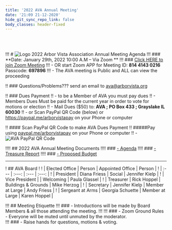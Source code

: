 ```yaml
---
title: '2022 AVA Annual Meeting'
date: '21:09 21-12-2020'
hide_git_sync_repo_link: false
body_classes: header-fixed
---
```


<link id="linkstyle" rel='stylesheet' href='/css/ava_original.css'/>

<br>
<br>

[Logo]: /images/Oak_Tree2_100.png


!!! #  ![Logo]  2022 Arbor Vista Association Annual Meeting Agenda
!!! ### **Date:  January 29th, 2022  10:00 A.M – Via Zoom **
!!! ### [Click HERE to join Zoom Meeting](https://us02web.zoom.us/j/81441430216?pwd=OXp6MXlkdGJqS2orZ1lTNm1TWTlzZz09) 
!!! - OR start Zoom APP for Meeting ID: **814 4143 0216**  Passcode: **697896**
!!! - The AVA meeting is Public and ALL can view the proceeding

!! ### Questions/Problems???  send an email to <ava@arborvista.org>

!! ### Dues Payment
!! - to be a Member of AVA you must pay dues
!! - Members Dues Must be paid for the current year in order to vote for motions or election
!! - Mail Dues ($50) to:  __**AVA ; PO Box 433 ; Grayslake IL 60030**__
!! - or Scan PayPal QR Code (below) or https://paypal.me/arborvistapay on your Phone or computer

!! #### Scan PayPal QR Code to make AVA Dues Payment 
!! #####Pay using [paypal.me/arborvistapay](paypal.me/arborvistapay) on your Phone or computer
!!   - ![AVA PayPal QR Code](https://files.arborvista.org/images/PayPal_QR_Code.png?resize=400,200) 

!!!! ## 2022 AVA Annual Meeting Documents
!!!! ### [- Agenda](https://docs.google.com/document/d/17v-nWRXvIagOO9PxWV3HvHnl39No68vQw5cGEmsj4MA/edit?usp=sharing)
!!!! ### [- Treasure Report](../2022-ava-treasurer-report)
!!!! ### [- Proposed Budget](../ava-2022-proposed-budget)

---

! ## AVA Board
!
! |  Elected Office      | Person      | Appointed Office      | Person |
! | :--- | :---: | :--- | :---: |
! |  President | Diana Friess  |  Social |  Jennifer Kielp |
! |  Vice President |  |   Welcoming |  Paula Glassel |
! |  Treasurer |  Rick Hoppel |   Buildings & Grounds |  Mike Herzog |
! |  Secretary |  Jennifer Kielp |   Member at Large |  Andy Friess |
! |  Sergeant at Arms |  Georgia Schuette | Member at Large | Karen Hoppel  |

!!! ## Meeting Etiquette
!!! ### - Introductions will be made by Board Members & all those attending the meeting.
!!!
!!! ### - Zoom Ground Rules - Everyone will be muted until unmuted by the moderator.  
!!! ### - Raise hands for questions, motions & voting.

